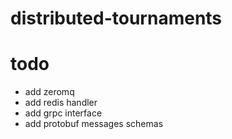 # distributed-tournaments

# todo
- add zeromq
- add redis handler
- add grpc interface
- add protobuf messages schemas